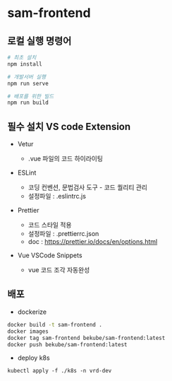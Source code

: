 # sam-frontend

## 로컬 실행 명령어

```sh
# 최초 설치
npm install

# 개발서버 실행
npm run serve

# 배포를 위한 빌드
npm run build
```


## 필수 설치 VS code Extension

- Vetur
    - .vue 파일의 코드 하이라이팅
    
- ESLint
    - 코딩 컨벤션, 문법검사 도구 - 코드 퀄리티 관리
    - 설정파일 : .eslintrc.js

- Prettier
    - 코드 스타일 적용
    - 설정파일 : .prettierrc.json
    - doc : https://prettier.io/docs/en/options.html
    
- Vue VSCode Snippets
    - vue 코드 조각 자동완성

## 배포

- dockerize
```sh
docker build -t sam-frontend .
docker images
docker tag sam-frontend bekube/sam-frontend:latest
docker push bekube/sam-frontend:latest
```

- deploy k8s
```
kubectl apply -f ./k8s -n vrd-dev
```



